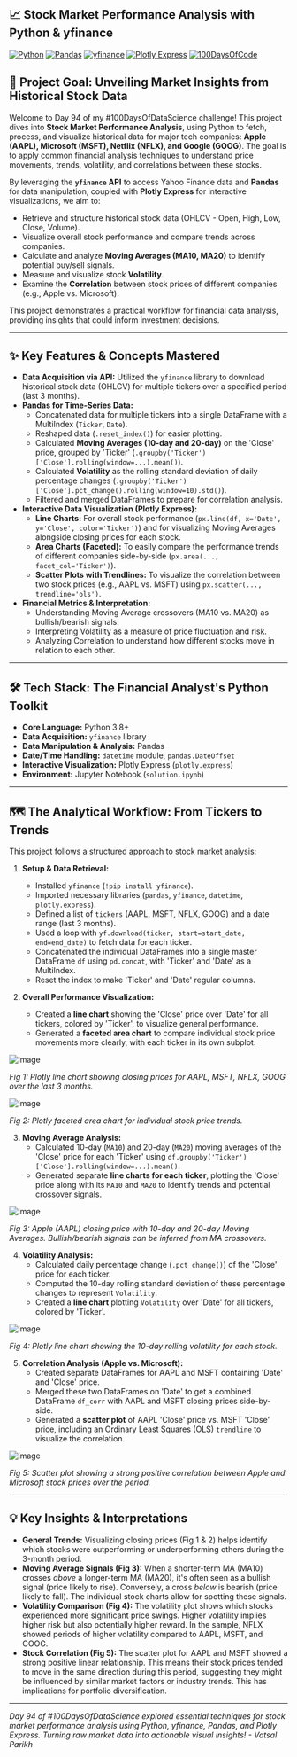 ## 📈 Stock Market Performance Analysis with Python & yfinance

[![Python](https://img.shields.io/badge/Python-3.8+-blue?logo=python&style=flat-square)](https://www.python.org/)
[![Pandas](https://img.shields.io/badge/Pandas-Data_Manipulation-yellowgreen?style=flat-square&logo=pandas)](https://pandas.pydata.org/)
[![yfinance](https://img.shields.io/badge/yfinance-Yahoo_Finance_API-orange?style=flat-square)](https://pypi.org/project/yfinance/)
[![Plotly Express](https://img.shields.io/badge/Plotly_Express-Interactive_Viz-blueviolet?style=flat-square)](https://plotly.com/python/plotly-express/)
[![100DaysOfCode](https://img.shields.io/badge/100DaysOfDataScience-Day_94-brightgreen?style=flat-square)](https://www.100daysofcode.com/)

## 🎯 Project Goal: Unveiling Market Insights from Historical Stock Data

Welcome to Day 94 of my #100DaysOfDataScience challenge! This project dives into **Stock Market Performance Analysis**, using Python to fetch, process, and visualize historical data for major tech companies: **Apple (AAPL), Microsoft (MSFT), Netflix (NFLX), and Google (GOOG)**. The goal is to apply common financial analysis techniques to understand price movements, trends, volatility, and correlations between these stocks.

By leveraging the **`yfinance` API** to access Yahoo Finance data and **Pandas** for data manipulation, coupled with **Plotly Express** for interactive visualizations, we aim to:
*   Retrieve and structure historical stock data (OHLCV - Open, High, Low, Close, Volume).
*   Visualize overall stock performance and compare trends across companies.
*   Calculate and analyze **Moving Averages (MA10, MA20)** to identify potential buy/sell signals.
*   Measure and visualize stock **Volatility**.
*   Examine the **Correlation** between stock prices of different companies (e.g., Apple vs. Microsoft).

This project demonstrates a practical workflow for financial data analysis, providing insights that could inform investment decisions.

---

## ✨ Key Features & Concepts Mastered

*   **Data Acquisition via API:** Utilized the `yfinance` library to download historical stock data (OHLCV) for multiple tickers over a specified period (last 3 months).
*   **Pandas for Time-Series Data:**
    *   Concatenated data for multiple tickers into a single DataFrame with a MultiIndex (`Ticker`, `Date`).
    *   Reshaped data (`.reset_index()`) for easier plotting.
    *   Calculated **Moving Averages (10-day and 20-day)** on the 'Close' price, grouped by 'Ticker' (`.groupby('Ticker')['Close'].rolling(window=...).mean()`).
    *   Calculated **Volatility** as the rolling standard deviation of daily percentage changes (`.groupby('Ticker')['Close'].pct_change().rolling(window=10).std()`).
    *   Filtered and merged DataFrames to prepare for correlation analysis.
*   **Interactive Data Visualization (Plotly Express):**
    *   **Line Charts:** For overall stock performance (`px.line(df, x='Date', y='Close', color='Ticker')`) and for visualizing Moving Averages alongside closing prices for each stock.
    *   **Area Charts (Faceted):** To easily compare the performance trends of different companies side-by-side (`px.area(..., facet_col='Ticker')`).
    *   **Scatter Plots with Trendlines:** To visualize the correlation between two stock prices (e.g., AAPL vs. MSFT) using `px.scatter(..., trendline='ols')`.
*   **Financial Metrics & Interpretation:**
    *   Understanding Moving Average crossovers (MA10 vs. MA20) as bullish/bearish signals.
    *   Interpreting Volatility as a measure of price fluctuation and risk.
    *   Analyzing Correlation to understand how different stocks move in relation to each other.

---

## 🛠️ Tech Stack: The Financial Analyst's Python Toolkit

*   **Core Language:** Python 3.8+
*   **Data Acquisition:** `yfinance` library
*   **Data Manipulation & Analysis:** Pandas
*   **Date/Time Handling:** `datetime` module, `pandas.DateOffset`
*   **Interactive Visualization:** Plotly Express (`plotly.express`)
*   **Environment:** Jupyter Notebook (`solution.ipynb`)

---

## 🗺️ The Analytical Workflow: From Tickers to Trends

This project follows a structured approach to stock market analysis:

1.  **Setup & Data Retrieval:**
    *   Installed `yfinance` (`!pip install yfinance`).
    *   Imported necessary libraries (`pandas`, `yfinance`, `datetime`, `plotly.express`).
    *   Defined a list of `tickers` (AAPL, MSFT, NFLX, GOOG) and a date range (last 3 months).
    *   Used a loop with `yf.download(ticker, start=start_date, end=end_date)` to fetch data for each ticker.
    *   Concatenated the individual DataFrames into a single master DataFrame `df` using `pd.concat`, with 'Ticker' and 'Date' as a MultiIndex.
    *   Reset the index to make 'Ticker' and 'Date' regular columns.

2.  **Overall Performance Visualization:**
    *   Created a **line chart** showing the 'Close' price over 'Date' for all tickers, colored by 'Ticker', to visualize general performance.
    *   Generated a **faceted area chart** to compare individual stock price movements more clearly, with each ticker in its own subplot.

![image](https://github.com/user-attachments/assets/9dd5d195-db00-47be-8d8b-2a906dca64d1)

*Fig 1: Plotly line chart showing closing prices for AAPL, MSFT, NFLX, GOOG over the last 3 months.*

![image](https://github.com/user-attachments/assets/341cbdb2-65db-4503-ab31-feed2edad78f)

*Fig 2: Plotly faceted area chart for individual stock price trends.*

3.  **Moving Average Analysis:**
    *   Calculated 10-day (`MA10`) and 20-day (`MA20`) moving averages of the 'Close' price for each 'Ticker' using `df.groupby('Ticker')['Close'].rolling(window=...).mean()`.
    *   Generated separate **line charts for each ticker**, plotting the 'Close' price along with its `MA10` and `MA20` to identify trends and potential crossover signals.

![image](https://github.com/user-attachments/assets/888aacae-d711-4328-a884-3f14b710fd2d)

*Fig 3: Apple (AAPL) closing price with 10-day and 20-day Moving Averages. Bullish/bearish signals can be inferred from MA crossovers.*

4.  **Volatility Analysis:**
    *   Calculated daily percentage change (`.pct_change()`) of the 'Close' price for each ticker.
    *   Computed the 10-day rolling standard deviation of these percentage changes to represent `Volatility`.
    *   Created a **line chart** plotting `Volatility` over 'Date' for all tickers, colored by 'Ticker'.

![image](https://github.com/user-attachments/assets/562f6aa6-f75e-4be1-879b-f494bee8c066)

*Fig 4: Plotly line chart showing the 10-day rolling volatility for each stock.*

5.  **Correlation Analysis (Apple vs. Microsoft):**
    *   Created separate DataFrames for AAPL and MSFT containing 'Date' and 'Close' price.
    *   Merged these two DataFrames on 'Date' to get a combined DataFrame `df_corr` with AAPL and MSFT closing prices side-by-side.
    *   Generated a **scatter plot** of AAPL 'Close' price vs. MSFT 'Close' price, including an Ordinary Least Squares (OLS) `trendline` to visualize the correlation.

![image](https://github.com/user-attachments/assets/691bb7f4-51ed-4b91-bec4-93900c364f61)

*Fig 5: Scatter plot showing a strong positive correlation between Apple and Microsoft stock prices over the period.*

---

## 💡 Key Insights & Interpretations

*   **General Trends:** Visualizing closing prices (Fig 1 & 2) helps identify which stocks were outperforming or underperforming others during the 3-month period.
*   **Moving Average Signals (Fig 3):** When a shorter-term MA (MA10) crosses *above* a longer-term MA (MA20), it's often seen as a bullish signal (price likely to rise). Conversely, a cross *below* is bearish (price likely to fall). The individual stock charts allow for spotting these signals.
*   **Volatility Comparison (Fig 4):** The volatility plot shows which stocks experienced more significant price swings. Higher volatility implies higher risk but also potentially higher reward. In the sample, NFLX showed periods of higher volatility compared to AAPL, MSFT, and GOOG.
*   **Stock Correlation (Fig 5):** The scatter plot for AAPL and MSFT showed a strong positive linear relationship. This means their stock prices tended to move in the same direction during this period, suggesting they might be influenced by similar market factors or industry trends. This has implications for portfolio diversification.

---

*Day 94 of #100DaysOfDataScience explored essential techniques for stock market performance analysis using Python, yfinance, Pandas, and Plotly Express. Turning raw market data into actionable visual insights! - Vatsal Parikh*
